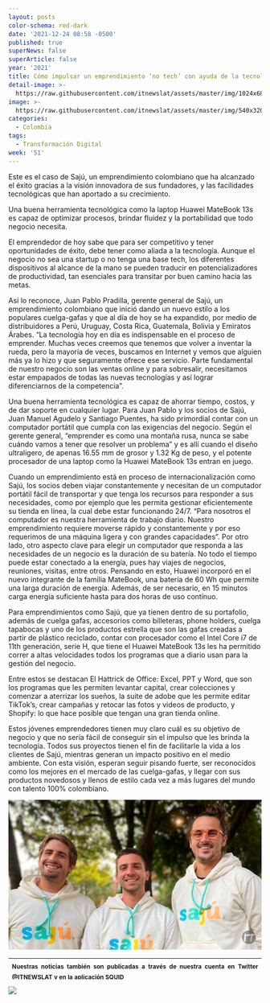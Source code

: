 ```yaml
---
layout: posts
color-schema: red-dark
date: '2021-12-24 08:58 -0500'
published: true
superNews: false
superArticle: false
year: '2021'
title: Cómo impulsar un emprendimiento ‘no tech’ con ayuda de la tecnología
detail-image: >-
  https://raw.githubusercontent.com/itnewslat/assets/master/img/1024x680/saju-g.jpg
image: >-
  https://raw.githubusercontent.com/itnewslat/assets/master/img/540x320/saju-p.jpg
categories:
  - Colombia
tags:
  - Transformación Digital
week: '51'
---
```

Este es el caso de Sajú, un emprendimiento colombiano que ha alcanzado el éxito gracias a la visión innovadora de sus fundadores, y las facilidades tecnológicas que han aportado a su crecimiento.

Una buena herramienta tecnológica como la laptop Huawei MateBook 13s es capaz de optimizar procesos, brindar fluidez y la portabilidad que todo negocio necesita.

El emprendedor de hoy sabe que para ser competitivo y tener oportunidades de éxito, debe tener como aliada a la tecnología. Aunque el negocio no sea una startup o no tenga una base tech, los diferentes dispositivos al alcance de la mano se pueden traducir en potencializadores de productividad, tan esenciales para transitar por buen camino hacia las metas.

Así lo reconoce, Juan Pablo Pradilla, gerente general de Sajú, un emprendimiento colombiano que inició dando un nuevo estilo a los populares cuelga-gafas y que al día de hoy se ha expandido, por medio de distribuidores a Perú, Uruguay, Costa Rica, Guatemala, Bolivia y Emiratos Árabes. “La tecnología hoy en día es indispensable en el proceso de emprender. Muchas veces creemos que tenemos que volver a inventar la rueda, pero la mayoría de veces, buscamos en Internet y vemos que alguien más ya lo hizo y que seguramente ofrece ese servicio. Parte fundamental de nuestro negocio son las ventas online y para sobresalir, necesitamos estar empapados de todas las nuevas tecnologías y así lograr diferenciarnos de la competencia”.

Una buena herramienta tecnológica es capaz de ahorrar tiempo, costos, y de dar soporte en cualquier lugar. Para Juan Pablo y los socios de Sajú, Juan Manuel Agudelo y Santiago Puentes, ha sido primordial contar con un computador portátil que cumpla con las exigencias del negocio.  Según el gerente general, “emprender es como una montaña rusa, nunca se sabe cuándo vamos a tener que resolver un problema” y es allí cuando el diseño ultraligero, de apenas 16.55 mm de grosor y 1.32 Kg de peso, y el potente procesador de una laptop como la Huawei MateBook 13s entran en juego.

Cuando un emprendimiento está en proceso de internacionalización como Sajú, los socios deben viajar constantemente y necesitan de un computador portátil fácil de transportar y que tenga los recursos para responder a sus necesidades, como por ejemplo que les permita gestionar eficientemente su tienda en línea, la cual debe estar funcionando 24/7. “Para nosotros el computador es nuestra herramienta de trabajo diario. Nuestro emprendimiento requiere moverse rápido y constantemente y por eso requerimos de una máquina ligera y con grandes capacidades”.
Por otro lado, otro aspecto clave para elegir un computador que responda a las necesidades de un negocio es la duración de su batería. No todo el tiempo puede estar conectado a la energía, pues hay viajes de negocios, reuniones, visitas, entre otros. Pensando en esto, Huawei incorporó en el nuevo integrante de la familia MateBook, una batería de 60 Wh que permite una larga duración de energía. Además, de ser necesario, en 15 minutos carga energía suficiente hasta para dos horas de uso contínuo. 

Para emprendimientos como Sajú, que ya tienen dentro de su portafolio, además de cuelga gafas, accesorios como billeteras, phone holders, cuelga tapabocas y uno de los productos estrella que son las gafas creadas a partir de plástico reciclado, contar con procesador como el Intel Core i7 de 11th generación, serie H, que tiene el Huawei  MateBook 13s les ha permitido correr a altas velocidades todos los programas que a diario usan para la gestión del negocio.

Entre estos se destacan El Hattrick de Office: Excel, PPT y Word, que son los programas que les permiten levantar capital, crear colecciones y comenzar a aterrizar los sueños, la suite de adobe que les permite editar TikTok’s, crear campañas y retocar las fotos y videos de producto, y Shopify: lo que hace posible que tengan una gran tienda online.

Estos jóvenes emprendedores tienen muy claro cuál es su objetivo de negocio y que no sería fácil de conseguir sin el impulso que les brinda la tecnología. Todos sus proyectos tienen el fin de facilitarle la vida a los clientes de Sajú, mientras generan un impacto positivo en el medio ambiente. Con esta visión, esperan seguir pisando fuerte, ser reconocidos como los mejores en el mercado de las cuelga-gafas, y llegar con sus productos novedosos y llenos de estilo cada vez a más lugares del mundo con talento 100% colombiano. 

![](https://raw.githubusercontent.com/itnewslat/assets/master/img/540x320/saju-p.jpg)

<table style="height: 42px;" width="569">
<tbody>
<tr>
<td style="text-align: justify;"><sub><strong>Nuestras noticias también son publicadas a través de nuestra cuenta en Twitter <a href="https://twitter.com/itnewslat?lang=es">@ITNEWSLAT</a> y en la aplicación <a href="https://squidapp.co/en/">SQUID</a></strong></sub></td>
</tr>
</tbody>
</table>

<img src="https://tracker.metricool.com/c3po.jpg?hash=56f88a41e39ab42c063cc51676587a04"/>